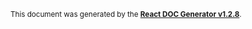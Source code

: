 

<sub>This document was generated by the <a href="https://github.com/marborkowski/react-doc-generator" target="_blank">**React DOC Generator v1.2.8**</a>.</sub>
